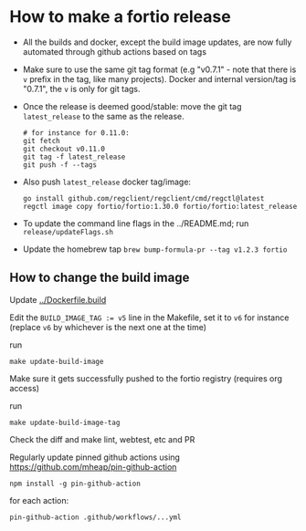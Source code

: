 # How to make a fortio release

- All the builds and docker, except the build image updates, are now fully automated through github actions based on tags

- Make sure to use the same git tag format (e.g "v0.7.1" - note that there is `v` prefix in the tag, like many projects). Docker and internal version/tag is "0.7.1", the `v` is only for git tags.

- Once the release is deemed good/stable: move the git tag `latest_release` to the same as the release.

  ```Shell
  # for instance for 0.11.0:
  git fetch
  git checkout v0.11.0
  git tag -f latest_release
  git push -f --tags
  ```

- Also push `latest_release` docker tag/image:
  ```Shell
  go install github.com/regclient/regclient/cmd/regctl@latest
  regctl image copy fortio/fortio:1.30.0 fortio/fortio:latest_release
  ```

- To update the command line flags in the ../README.md; run `release/updateFlags.sh`

- Update the homebrew tap `brew bump-formula-pr --tag v1.2.3 fortio`


## How to change the build image

Update [../Dockerfile.build](../Dockerfile.build)

Edit the `BUILD_IMAGE_TAG := v5` line in the Makefile, set it to `v6`
for instance (replace `v6` by whichever is the next one at the time)

run

```Shell
make update-build-image
```

Make sure it gets successfully pushed to the fortio registry (requires org access)

run

```Shell
make update-build-image-tag
```

Check the diff and make lint, webtest, etc and PR

Regularly update pinned github actions
using https://github.com/mheap/pin-github-action
```
npm install -g pin-github-action
```
for each action:
```
pin-github-action .github/workflows/...yml
```

